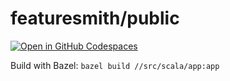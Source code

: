 # featuresmith/public

[![Open in GitHub Codespaces](https://github.com/codespaces/badge.svg)](https://codespaces.new/featuresmith/public?quickstart=1)

Build with Bazel: `bazel build //src/scala/app:app`